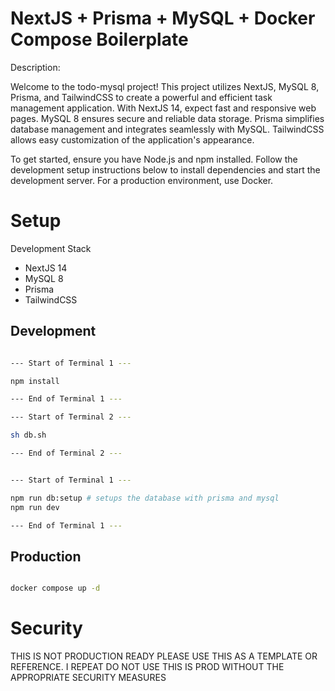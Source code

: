 # NextJS + Prisma + MySQL + Docker Compose Boilerplate

Description:

Welcome to the todo-mysql project! This project utilizes NextJS, MySQL 8, Prisma, and TailwindCSS to create a powerful and efficient task management application. With NextJS 14, expect fast and responsive web pages. MySQL 8 ensures secure and reliable data storage. Prisma simplifies database management and integrates seamlessly with MySQL. TailwindCSS allows easy customization of the application's appearance.

To get started, ensure you have Node.js and npm installed. Follow the development setup instructions below to install dependencies and start the development server. For a production environment, use Docker.

# Setup

Development Stack

- NextJS 14
- MySQL 8
- Prisma
- TailwindCSS

## Development

```bash

--- Start of Terminal 1 ---

npm install

--- End of Terminal 1 ---

--- Start of Terminal 2 ---

sh db.sh

--- End of Terminal 2 ---


--- Start of Terminal 1 ---

npm run db:setup # setups the database with prisma and mysql
npm run dev

--- End of Terminal 1 ---


```

## Production

```bash

docker compose up -d

```

# Security

THIS IS NOT PRODUCTION READY PLEASE USE THIS AS A TEMPLATE OR REFERENCE. I REPEAT DO NOT USE THIS IS PROD WITHOUT THE APPROPRIATE SECURITY MEASURES
